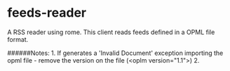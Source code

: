 # feeds-reader
A RSS reader using rome. This client reads feeds defined in a OPML file format.  

######Notes:
    1. If generates a 'Invalid Document' exception importing the opml file - remove the version on the file (\<oplm version="1.1"\>)
    2. 
